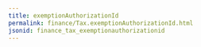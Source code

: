 ```yaml
---
title: exemptionAuthorizationId
permalink: finance/Tax.exemptionAuthorizationId.html
jsonid: finance_tax_exemptionauthorizationid
---
```


